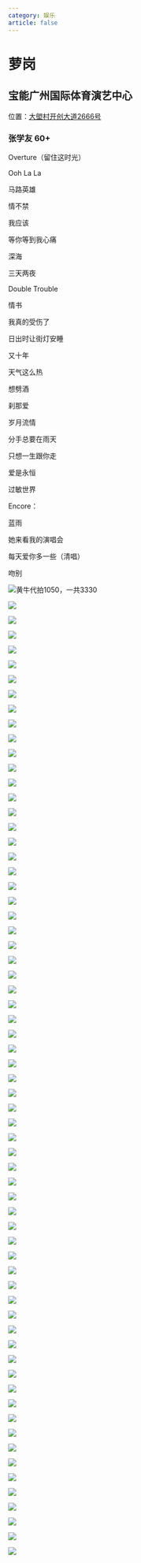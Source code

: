 ```yaml
---
category: 娱乐
article: false
---
```


# 萝岗

## 宝能广州国际体育演艺中心

<span class="icon iconfont icon-locate"></span> 位置：<a href="https://ditu.amap.com/place/B0FFLBXH0M" target="_blank">大塱村开创大道2666号</a>

### 张学友 60+

Overture（留住这时光）

Ooh La La

马路英雄

情不禁

我应该

等你等到我心痛

深海

三天两夜

Double Trouble

情书

我真的受伤了

日出时让街灯安睡

又十年

天气这么热

想劈酒

刹那爱

岁月流情

分手总要在雨天

只想一生跟你走

爱是永恒

过敏世界

Encore：

蓝雨

她来看我的演唱会

每天爱你多一些（清唱）

吻别

![黄牛代拍1050，一共3330](https://mw-blog.oss-cn-guangzhou.aliyuncs.com/blog/life/play/guangzhou/hp/lg/bn/jacky60%2B/img.jpg)

![](https://mw-blog.oss-cn-guangzhou.aliyuncs.com/blog/life/play/guangzhou/hp/lg/bn/jacky60%2B/img_0.jpg)

![](https://mw-blog.oss-cn-guangzhou.aliyuncs.com/blog/life/play/guangzhou/hp/lg/bn/jacky60%2B/img_1.jpg)

![](https://mw-blog.oss-cn-guangzhou.aliyuncs.com/blog/life/play/guangzhou/hp/lg/bn/jacky60%2B/img_2.jpg)

![](https://mw-blog.oss-cn-guangzhou.aliyuncs.com/blog/life/play/guangzhou/hp/lg/bn/jacky60%2B/img_3.jpg)

![](https://mw-blog.oss-cn-guangzhou.aliyuncs.com/blog/life/play/guangzhou/hp/lg/bn/jacky60%2B/img_4.jpg)

![](https://mw-blog.oss-cn-guangzhou.aliyuncs.com/blog/life/play/guangzhou/hp/lg/bn/jacky60%2B/img_5.jpg)

![](https://mw-blog.oss-cn-guangzhou.aliyuncs.com/blog/life/play/guangzhou/hp/lg/bn/jacky60%2B/img_6.jpg)

![](https://mw-blog.oss-cn-guangzhou.aliyuncs.com/blog/life/play/guangzhou/hp/lg/bn/jacky60%2B/img_7.jpg)

![](https://mw-blog.oss-cn-guangzhou.aliyuncs.com/blog/life/play/guangzhou/hp/lg/bn/jacky60%2B/img_8.jpg)

![](https://mw-blog.oss-cn-guangzhou.aliyuncs.com/blog/life/play/guangzhou/hp/lg/bn/jacky60%2B/img_9.jpg)

![](https://mw-blog.oss-cn-guangzhou.aliyuncs.com/blog/life/play/guangzhou/hp/lg/bn/jacky60%2B/img_10.jpg)

![](https://mw-blog.oss-cn-guangzhou.aliyuncs.com/blog/life/play/guangzhou/hp/lg/bn/jacky60%2B/img_11.jpg)

![](https://mw-blog.oss-cn-guangzhou.aliyuncs.com/blog/life/play/guangzhou/hp/lg/bn/jacky60%2B/img_12.jpg)

![](https://mw-blog.oss-cn-guangzhou.aliyuncs.com/blog/life/play/guangzhou/hp/lg/bn/jacky60%2B/img_13.jpg)

![](https://mw-blog.oss-cn-guangzhou.aliyuncs.com/blog/life/play/guangzhou/hp/lg/bn/jacky60%2B/img_14.jpg)

![](https://mw-blog.oss-cn-guangzhou.aliyuncs.com/blog/life/play/guangzhou/hp/lg/bn/jacky60%2B/img_15.jpg)

![](https://mw-blog.oss-cn-guangzhou.aliyuncs.com/blog/life/play/guangzhou/hp/lg/bn/jacky60%2B/img_16.jpg)

![](https://mw-blog.oss-cn-guangzhou.aliyuncs.com/blog/life/play/guangzhou/hp/lg/bn/jacky60%2B/img_17.jpg)

![](https://mw-blog.oss-cn-guangzhou.aliyuncs.com/blog/life/play/guangzhou/hp/lg/bn/jacky60%2B/img_18.jpg)

![](https://mw-blog.oss-cn-guangzhou.aliyuncs.com/blog/life/play/guangzhou/hp/lg/bn/jacky60%2B/img_19.jpg)

![](https://mw-blog.oss-cn-guangzhou.aliyuncs.com/blog/life/play/guangzhou/hp/lg/bn/jacky60%2B/img_20.jpg)

![](https://mw-blog.oss-cn-guangzhou.aliyuncs.com/blog/life/play/guangzhou/hp/lg/bn/jacky60%2B/img_21.jpg)

![](https://mw-blog.oss-cn-guangzhou.aliyuncs.com/blog/life/play/guangzhou/hp/lg/bn/jacky60%2B/img_22.jpg)

![](https://mw-blog.oss-cn-guangzhou.aliyuncs.com/blog/life/play/guangzhou/hp/lg/bn/jacky60%2B/img_23.jpg)

![](https://mw-blog.oss-cn-guangzhou.aliyuncs.com/blog/life/play/guangzhou/hp/lg/bn/jacky60%2B/img_24.jpg)

![](https://mw-blog.oss-cn-guangzhou.aliyuncs.com/blog/life/play/guangzhou/hp/lg/bn/jacky60%2B/img_25.jpg)

![](https://mw-blog.oss-cn-guangzhou.aliyuncs.com/blog/life/play/guangzhou/hp/lg/bn/jacky60%2B/img_26.jpg)

![](https://mw-blog.oss-cn-guangzhou.aliyuncs.com/blog/life/play/guangzhou/hp/lg/bn/jacky60%2B/img_27.jpg)

![](https://mw-blog.oss-cn-guangzhou.aliyuncs.com/blog/life/play/guangzhou/hp/lg/bn/jacky60%2B/img_28.jpg)

![](https://mw-blog.oss-cn-guangzhou.aliyuncs.com/blog/life/play/guangzhou/hp/lg/bn/jacky60%2B/img_29.jpg)

![](https://mw-blog.oss-cn-guangzhou.aliyuncs.com/blog/life/play/guangzhou/hp/lg/bn/jacky60%2B/img_30.jpg)

![](https://mw-blog.oss-cn-guangzhou.aliyuncs.com/blog/life/play/guangzhou/hp/lg/bn/jacky60%2B/img_31.jpg)

![](https://mw-blog.oss-cn-guangzhou.aliyuncs.com/blog/life/play/guangzhou/hp/lg/bn/jacky60%2B/img_32.jpg)

![](https://mw-blog.oss-cn-guangzhou.aliyuncs.com/blog/life/play/guangzhou/hp/lg/bn/jacky60%2B/img_33.jpg)

![](https://mw-blog.oss-cn-guangzhou.aliyuncs.com/blog/life/play/guangzhou/hp/lg/bn/jacky60%2B/img_34.jpg)

![](https://mw-blog.oss-cn-guangzhou.aliyuncs.com/blog/life/play/guangzhou/hp/lg/bn/jacky60%2B/img_35.jpg)

![](https://mw-blog.oss-cn-guangzhou.aliyuncs.com/blog/life/play/guangzhou/hp/lg/bn/jacky60%2B/img_36.jpg)

![](https://mw-blog.oss-cn-guangzhou.aliyuncs.com/blog/life/play/guangzhou/hp/lg/bn/jacky60%2B/img_37.jpg)

![](https://mw-blog.oss-cn-guangzhou.aliyuncs.com/blog/life/play/guangzhou/hp/lg/bn/jacky60%2B/img_38.jpg)

![](https://mw-blog.oss-cn-guangzhou.aliyuncs.com/blog/life/play/guangzhou/hp/lg/bn/jacky60%2B/img_39.jpg)

![](https://mw-blog.oss-cn-guangzhou.aliyuncs.com/blog/life/play/guangzhou/hp/lg/bn/jacky60%2B/img_40.jpg)

![](https://mw-blog.oss-cn-guangzhou.aliyuncs.com/blog/life/play/guangzhou/hp/lg/bn/jacky60%2B/img_41.jpg)

![](https://mw-blog.oss-cn-guangzhou.aliyuncs.com/blog/life/play/guangzhou/hp/lg/bn/jacky60%2B/img_42.jpg)

![](https://mw-blog.oss-cn-guangzhou.aliyuncs.com/blog/life/play/guangzhou/hp/lg/bn/jacky60%2B/img_43.jpg)

![](https://mw-blog.oss-cn-guangzhou.aliyuncs.com/blog/life/play/guangzhou/hp/lg/bn/jacky60%2B/img_44.jpg)

![](https://mw-blog.oss-cn-guangzhou.aliyuncs.com/blog/life/play/guangzhou/hp/lg/bn/jacky60%2B/img_45.jpg)

![](https://mw-blog.oss-cn-guangzhou.aliyuncs.com/blog/life/play/guangzhou/hp/lg/bn/jacky60%2B/img_46.jpg)

![](https://mw-blog.oss-cn-guangzhou.aliyuncs.com/blog/life/play/guangzhou/hp/lg/bn/jacky60%2B/img_47.jpg)

![](https://mw-blog.oss-cn-guangzhou.aliyuncs.com/blog/life/play/guangzhou/hp/lg/bn/jacky60%2B/img_48.jpg)

![](https://mw-blog.oss-cn-guangzhou.aliyuncs.com/blog/life/play/guangzhou/hp/lg/bn/jacky60%2B/img_49.jpg)

![](https://mw-blog.oss-cn-guangzhou.aliyuncs.com/blog/life/play/guangzhou/hp/lg/bn/jacky60%2B/img_50.jpg)

![](https://mw-blog.oss-cn-guangzhou.aliyuncs.com/blog/life/play/guangzhou/hp/lg/bn/jacky60%2B/img_51.jpg)

![](https://mw-blog.oss-cn-guangzhou.aliyuncs.com/blog/life/play/guangzhou/hp/lg/bn/jacky60%2B/img_52.jpg)

![](https://mw-blog.oss-cn-guangzhou.aliyuncs.com/blog/life/play/guangzhou/hp/lg/bn/jacky60%2B/img_53.jpg)

![](https://mw-blog.oss-cn-guangzhou.aliyuncs.com/blog/life/play/guangzhou/hp/lg/bn/jacky60%2B/img_54.jpg)

![](https://mw-blog.oss-cn-guangzhou.aliyuncs.com/blog/life/play/guangzhou/hp/lg/bn/jacky60%2B/img_55.jpg)

![](https://mw-blog.oss-cn-guangzhou.aliyuncs.com/blog/life/play/guangzhou/hp/lg/bn/jacky60%2B/img_56.jpg)

![](https://mw-blog.oss-cn-guangzhou.aliyuncs.com/blog/life/play/guangzhou/hp/lg/bn/jacky60%2B/img_57.jpg)

![](https://mw-blog.oss-cn-guangzhou.aliyuncs.com/blog/life/play/guangzhou/hp/lg/bn/jacky60%2B/img_58.jpg)

![](https://mw-blog.oss-cn-guangzhou.aliyuncs.com/blog/life/play/guangzhou/hp/lg/bn/jacky60%2B/img_59.jpg)

![](https://mw-blog.oss-cn-guangzhou.aliyuncs.com/blog/life/play/guangzhou/hp/lg/bn/jacky60%2B/img_60.jpg)

![](https://mw-blog.oss-cn-guangzhou.aliyuncs.com/blog/life/play/guangzhou/hp/lg/bn/jacky60%2B/img_61.jpg)

![](https://mw-blog.oss-cn-guangzhou.aliyuncs.com/blog/life/play/guangzhou/hp/lg/bn/jacky60%2B/img_62.jpg)

![](https://mw-blog.oss-cn-guangzhou.aliyuncs.com/blog/life/play/guangzhou/hp/lg/bn/jacky60%2B/img_63.jpg)

![](https://mw-blog.oss-cn-guangzhou.aliyuncs.com/blog/life/play/guangzhou/hp/lg/bn/jacky60%2B/img_64.jpg)